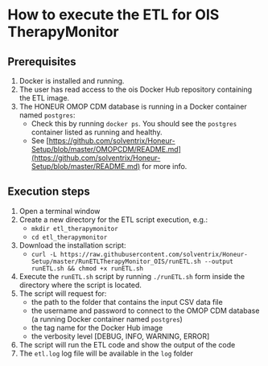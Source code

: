 # How to execute the ETL for OIS TherapyMonitor

## Prerequisites
1. Docker is installed and running.
2. The user has read access to the ois Docker Hub repository containing the ETL image.
3. The HONEUR OMOP CDM database is running in a Docker container named `postgres`:
    * Check this by running `docker ps`. You should see the `postgres` container listed as running and healthy.
    * See [https://github.com/solventrix/Honeur-Setup/blob/master/OMOPCDM/README.md](https://github.com/solventrix/Honeur-Setup/blob/master/README.md) for more info.

## Execution steps
1. Open a terminal window 
2. Create a new directory for the ETL script execution, e.g.:
   * `mkdir etl_therapymonitor`
   * `cd etl_therapymonitor`
2. Download the installation script:
    * `curl -L https://raw.githubusercontent.com/solventrix/Honeur-Setup/master/RunETLTherapyMonitor_OIS/runETL.sh --output runETL.sh && chmod +x runETL.sh`
3. Execute the `runETL.sh` script by running `./runETL.sh` form inside the directory where the script is located.
4. The script will request for:
    * the path to the folder that contains the input CSV data file
    * the username and password to connect to the OMOP CDM database (a running Docker container named `postgres`)
    * the tag name for the Docker Hub image
    * the verbosity level [DEBUG, INFO, WARNING, ERROR]
5. The script will run the ETL code and show the output of the code
6. The `etl.log` log file will be available in the `log` folder
